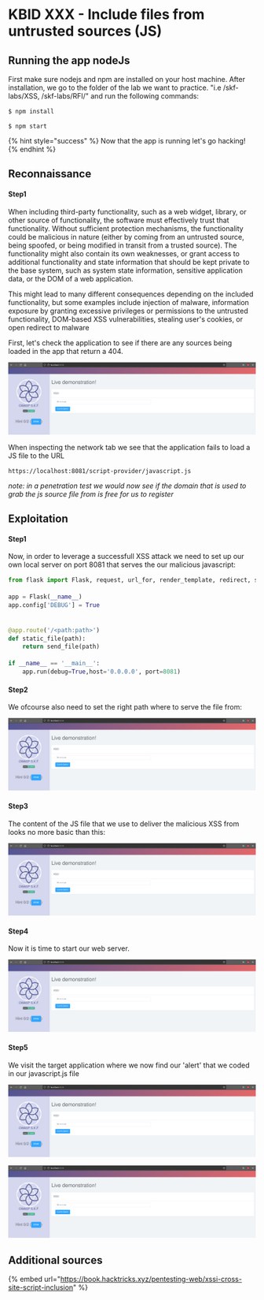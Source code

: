 # KBID XXX - Include files from untrusted sources (JS)

## Running the app nodeJs

First make sure nodejs and npm are installed on your host machine.
After installation, we go to the folder of the lab we want to practice.
"i.e /skf-labs/XSS, /skf-labs/RFI/" and run the following commands:

```
$ npm install
```

```
$ npm start
```

{% hint style="success" %}
Now that the app is running let's go hacking!
{% endhint %}

## Reconnaissance

#### Step1

When including third-party functionality, such as a web widget, library, or other source of functionality, the software must effectively trust that functionality. Without sufficient protection mechanisms, the functionality could be malicious in nature (either by coming from an untrusted source, being spoofed, or being modified in transit from a trusted source). The functionality might also contain its own weaknesses, or grant access to additional functionality and state information that should be kept private to the base system, such as system state information, sensitive application data, or the DOM of a web application.

This might lead to many different consequences depending on the included functionality, but some examples include injection of malware, information exposure by granting excessive privileges or permissions to the untrusted functionality, DOM-based XSS vulnerabilities, stealing user's cookies, or open redirect to malware

First, let's check the application to see if there are any sources being loaded in the app that return a 404.

![](../../.gitbook/assets/nodejs/XSS/1.png)

When inspecting the network tab we see that the application fails to load a JS file to the URL

```
https://localhost:8081/script-provider/javascript.js
```

_note: in a penetration test we would now see if the domain that is used to grab the js source file from is free for us to register_

## Exploitation

#### Step1

Now, in order to leverage a successfull XSS attack we need to set up our own local server on port 8081
that serves the our malicious javascript:

```python
from flask import Flask, request, url_for, render_template, redirect, send_file

app = Flask(__name__)
app.config['DEBUG'] = True


@app.route('/<path:path>')
def static_file(path):
    return send_file(path)

if __name__ == '__main__':
    app.run(debug=True,host='0.0.0.0', port=8081)
```

#### Step2

We ofcourse also need to set the right path where to serve the file from:

![](../../.gitbook/assets/nodejs/XSS/1.png)

#### Step3

The content of the JS file that we use to deliver the malicious XSS from looks no more basic than
this:

![](../../.gitbook/assets/nodejs/XSS/1.png)

#### Step4

Now it is time to start our web server.

![](../../.gitbook/assets/nodejs/XSS/1.png)

#### Step5

We visit the target application where we now find our 'alert' that we coded in our javascript.js file

![](../../.gitbook/assets/nodejs/XSS/1.png)

![](../../.gitbook/assets/nodejs/XSS/1.png)

## Additional sources

{% embed url="https://book.hacktricks.xyz/pentesting-web/xssi-cross-site-script-inclusion" %}
